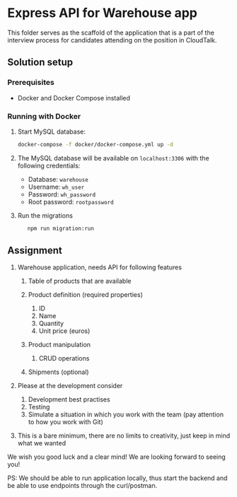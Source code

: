 # Express API for Warehouse app

This folder serves as the scaffold of the application that is a part of the interview process for candidates attending
on the position in CloudTalk.

## Solution setup

### Prerequisites

- Docker and Docker Compose installed

### Running with Docker

1. Start MySQL database:
   ```bash
   docker-compose -f docker/docker-compose.yml up -d
   ```

2. The MySQL database will be available on `localhost:3306` with the following credentials:
    - Database: `warehouse`
    - Username: `wh_user`
    - Password: `wh_password`
    - Root password: `rootpassword`

3. Run the migrations
    ```bash
       npm run migration:run
   ```

## Assignment

1. Warehouse application, needs API for following features

    1. Table of products that are available
    2. Product definition (required properties)

        1. ID
        2. Name
        3. Quantity
        4. Unit price (euros)

    3. Product manipulation

        1. CRUD operations

    4. Shipments (optional)

2. Please at the development consider

    1. Development best practises
    2. Testing
    3. Simulate a situation in which you work with the team (pay attention to how you work with Git)

3. This is a bare minimum, there are no limits to creativity, just keep in mind what we wanted

We wish you good luck and a clear mind! We are looking forward to seeing you!

PS: We should be able to run application locally, thus start the backend and be able to use endpoints through the
curl/postman.
